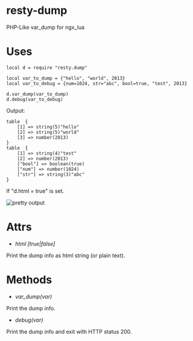 resty-dump
==========

PHP-Like var_dump for ngx_lua

# Uses #
    
    local d = require "resty.dump"
    
    local var_to_dump = {"hello", "world", 2013}
    local var_to_debug = {num=1024, str="abc", bool=true, "test", 2013}
    
    d.var_dump(var_to_dump)
    d.debug(var_to_debug)
    
Output:
 
    table  {
        [1] => string(5)"hello"
        [2] => string(5)"world"
        [3] => number(2013)
    }
    table  {
        [1] => string(4)"test"
        [2] => number(2013)
        ["bool"] => boolean(true)
        ["num"] => number(1024)
        ["str"] => string(3)"abc"
    }
    
If "d.html = true" is set.
    
  ![pretty output](https://raw.github.com/lindowx/resty-dump/master/pretty_output.png)

# Attrs #

 - *html [true|false]*
  
  Print the dump info as html string (or plain text).

# Methods #

 - *var_dump(var)*
 
  Print the dump info.

 - *debug(var)*
 
  Print the dump info and exit with HTTP status 200.
